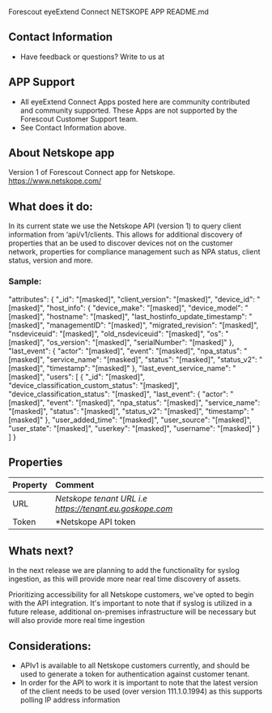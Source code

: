 Forescout eyeExtend Connect NETSKOPE APP README.md


## Contact Information

- Have feedback or questions? Write to us at

## APP Support

- All eyeExtend Connect Apps posted here are community contributed and community supported. These Apps are not supported by the Forescout Customer Support team.
- See Contact Information above.

## About Netskope app

Version 1 of Forescout Connect app for Netskope. https://www.netskope.com/

## What does it do:
 
In its current state we use the Netskope API (version 1) to query client information from ‘api/v1/clients. This allows for additional discovery of properties that an be used to discover devices not on the customer network, properties for compliance management such as NPA status, client status, version and more.
 
### Sample:

"attributes": {
    "_id": "[masked]",
    "client_version": "[masked]",
    "device_id": "[masked]",
    "host_info": {
        "device_make": "[masked]",
        "device_model": "[masked]",
        "hostname": "[masked]",
        "last_hostinfo_update_timestamp": "[masked]",
        "managementID": "[masked]",
        "migrated_revision": "[masked]",
        "nsdeviceuid": "[masked]",
        "old_nsdeviceuid": "[masked]",
        "os": "[masked]",
        "os_version": "[masked]",
        "serialNumber": "[masked]"
    },
    "last_event": {
        "actor": "[masked]",
        "event": "[masked]",
        "npa_status": "[masked]",
        "service_name": "[masked]",
        "status": "[masked]",
        "status_v2": "[masked]",
        "timestamp": "[masked]"
    },
    "last_event_service_name": "[masked]",
    "users": [
        {
            "_id": "[masked]",
            "device_classification_custom_status": "[masked]",
            "device_classification_status": "[masked]",
            "last_event": {
                "actor": "[masked]",
                "event": "[masked]",
                "npa_status": "[masked]",
                "service_name": "[masked]",
                "status": "[masked]",
                "status_v2": "[masked]",
                "timestamp": "[masked]"
            },
            "user_added_time": "[masked]",
            "user_source": "[masked]",
            "user_state": "[masked]",
            "userkey": "[masked]",
            "username": "[masked]"
        }
    ]
}

 
## Properties

| Property| Comment|
| :------------------------------- | :-------------------------------- |
| URL          | *Netskope tenant URL i.e https://tenant.eu.goskope.com* |
| Token          | *Netskope API token |



## Whats next?
 
In the next release we are planning to add the functionality for syslog ingestion, as this will provide more near real time discovery of assets.
 
Prioritizing accessibility for all Netskope customers, we've opted to begin with the API integration. It's important to note that if syslog is utilized in a future release, additional on-premises infrastructure will be necessary but will also provide more real time ingestion
 
## Considerations:
 
- APIv1 is available to all Netskope customers currently, and should be used to generate a token for authentication against customer tenant. 
- In order for the API to work it is important to note that the latest version of the client needs to be used (over version 111.1.0.1994) as this supports polling IP address information

